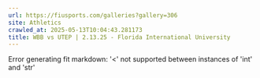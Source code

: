 ```yaml
---
url: https://fiusports.com/galleries?gallery=306
site: Athletics
crawled_at: 2025-05-13T10:04:43.281173
title: WBB vs UTEP | 2.13.25 - Florida International University
---
```


Error generating fit markdown: '<' not supported between instances of 'int' and 'str'